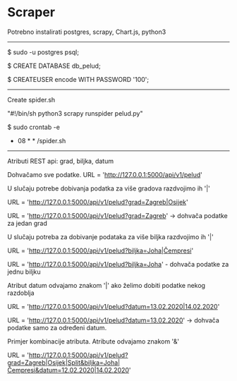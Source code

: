 # Scraper
Potrebno instalirati postgres, scrapy, Chart.js, python3
________________________________________________________
$ sudo -u postgres psql;

$ CREATE DATABASE db_pelud;

$ CREATEUSER encode WITH PASSWORD '100';
________________________________________________________


Create spider.sh

"#!/bin/sh
python3 scrapy runspider pelud.py"

$ sudo crontab -e

* 08 * * <path>/spider.sh
_________________________________________________________

Atributi REST api: grad, biljka, datum

Dohvačamo sve podatke.
URL = 'http://127.0.0.1:5000/api/v1/pelud'

U slučaju potrebe dobivanja podatka za više gradova razdvojimo ih '|'

URL = 'http://127.0.0.1:5000/api/v1/pelud?grad=Zagreb|Osijek'

URL = 'http://127.0.0.1:5000/api/v1/pelud?grad=Zagreb' -> dohvača podatke za jedan grad

U slučaju potreba za dobivanje podataka za više biljka razdvojimo ih '|'

URL = 'http://127.0.0.1:5000/api/v1/pelud?biljka=Joha|Čempresi'

URL = 'http://127.0.0.1:5000/api/v1/pelud?biljka=Joha' - dohvača podatke za jednu biljku

Atribut datum odvajamo znakom '|' ako želimo dobiti podatke nekog razdoblja

URL = 'http://127.0.0.1:5000/api/v1/pelud?datum=13.02.2020|14.02.2020'

URL = 'http://127.0.0.1:5000/api/v1/pelud?datum=13.02.2020' -> dohvača podatke samo za određeni datum.

Primjer kombinacije atributa. Atribute odvajamo znakom '&'

URL = 'http://127.0.0.1:5000/api/v1/pelud?grad=Zagreb|Osijek|Split&biljka=Joha|Čempresi&datum=12.02.2020|14.02.2020'



